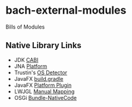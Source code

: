 # bach-external-modules

Bills of Modules

## Native Library Links

- JDK [CABI](https://github.com/openjdk/jdk/blob/master/src/java.base/share/classes/jdk/internal/foreign/CABI.java)
- JNA [Platform](https://github.com/java-native-access/jna/blob/master/src/com/sun/jna/Platform.java)
- Trustin's [OS Detector](https://github.com/trustin/os-maven-plugin)
- JavaFX [build.gradle](https://github.com/openjdk/jfx/blob/c75928654581920867b5d6c655fb7917d43d1093/build.gradle#L290-L313)
- JavaFX [Platform Plugin](https://github.com/openjfx/javafx-gradle-plugin/blob/master/src/main/java/org/openjfx/gradle/JavaFXPlatform.java)
- LWJGL [Manual Mapping](https://github.com/sormuras/bach-lwjgl/blob/main/.bach/src/build.java#L39-L57)
- OSGi [Bundle-NativeCode](https://docs.osgi.org/reference/osnames.html)
